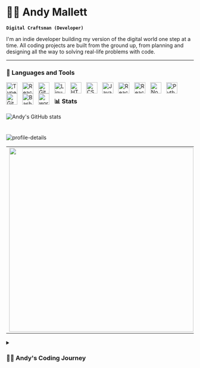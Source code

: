 # 🏄‍♂️ Andy Mallett

**`Digital Craftsman (Developer)`**

I'm an indie developer building my version of the digital world one step at a time. All coding projects are built from the ground up, from planning and designing all the way to solving real-life problems with code.
  

---

### 🧰 Languages and Tools

<img align="left" alt="TypeScript" width="30px" style="padding-right:10px;" src="https://cdn.jsdelivr.net/gh/devicons/devicon/icons/typescript/typescript-plain.svg" />
<img align="left" alt="React" width="30px" style="padding-right:10px;" src="https://cdn.jsdelivr.net/gh/devicons/devicon/icons/react/react-original-wordmark.svg" />  
<img align="left" alt="Git" width="30px" style="padding-right:10px;" src="https://cdn.jsdelivr.net/gh/devicons/devicon/icons/git/git-original.svg" />
<img align="left" alt="Linux" width="30px" style="padding-right:10px;" src="https://cdn.jsdelivr.net/gh/devicons/devicon/icons/linux/linux-original.svg" />
<img align="left" alt="HTML" width="30px" style="padding-right:10px;" src="https://cdn.jsdelivr.net/gh/devicons/devicon/icons/html5/html5-plain.svg" />
<img align="left" alt="CSS" width="30px" style="padding-right:10px;" src="https://cdn.jsdelivr.net/gh/devicons/devicon/icons/css3/css3-plain.svg" />
<img align="left" alt="JavaScript" width="30px" style="padding-right:10px;" src="https://cdn.jsdelivr.net/gh/devicons/devicon/icons/javascript/javascript-plain.svg" />
<img  align="left" alt="React" width="30px" style="padding-right:10px;" src="https://cdn.jsdelivr.net/gh/devicons/devicon/icons/nextjs/nextjs-original.svg" />
<img align="left" alt="React" width="30px" style="padding-right:10px;" src="https://cdn.jsdelivr.net/gh/devicons/devicon/icons/react/react-original.svg" />
<img align="left" alt="NodeJS" width="30px" style="padding-right:10px;" src="https://cdn.jsdelivr.net/gh/devicons/devicon/icons/nodejs/nodejs-original.svg" />
<img align="left" alt="Python" width="30px" style="padding-right:10px;" src="https://cdn.jsdelivr.net/gh/devicons/devicon/icons/python/python-plain.svg" />
<img align="left" alt="GitHub" width="30px" style="padding-right:10px;" src="https://cdn.jsdelivr.net/gh/devicons/devicon/icons/github/github-original.svg" />
<img align="left" alt="Bash" width="30px" style="padding-right:10px;" src="https://cdn.jsdelivr.net/gh/devicons/devicon/icons/bash/bash-original.svg" />
<img align="left" alt="wordpress" width="30px" style="padding-right:10px;"  src="https://cdn.jsdelivr.net/gh/devicons/devicon/icons/wordpress/wordpress-original.svg" />        
<br />


### 📊 Stats

![Andy's GitHub stats](https://github-readme-stats.vercel.app/api?username=NotAndyforsure&show_icons=true&theme=gruvbox)

<!-- ![GitHub Streak](https://streak-stats.demolab.com?user=NotAndyforsure&theme=gruvbox&border_radius=4.5) -->

#

 ![profile-details](https://github-profile-summary-cards.vercel.app/api/cards/profile-details?username=NotAndyforsure&theme=radical)


<center>
<table>
    <tr>
      <td>
        <img width="495px" align="left" src="https://github-readme-stats.vercel.app/api?username=NotAndyforsure&theme=buefy"/>
      </td>
      <td>
        <img width="400px" align="left" src="https://github-readme-stats.vercel.app/api/top-langs/?username=NotAndyforsure&layout=compact&theme=buefy" />
      </td>
    </tr>
</table>
</center>

<details>
 <summary><h3>👨‍💻 Andy's Coding Journey</h3></summary>
  <p>
     I was pondering on how people make software for a while in 2020, and since i was a user of software and a PLC programmer in my job role, i made a hobby of learning to develop software from start to finish.
  </p>

   <p>
   It has been fun,rewarding and humbling
  </p>



 <h1>Thank you for reading this.</h1> 

  <h1>Have a great day!</h1>
</details>

